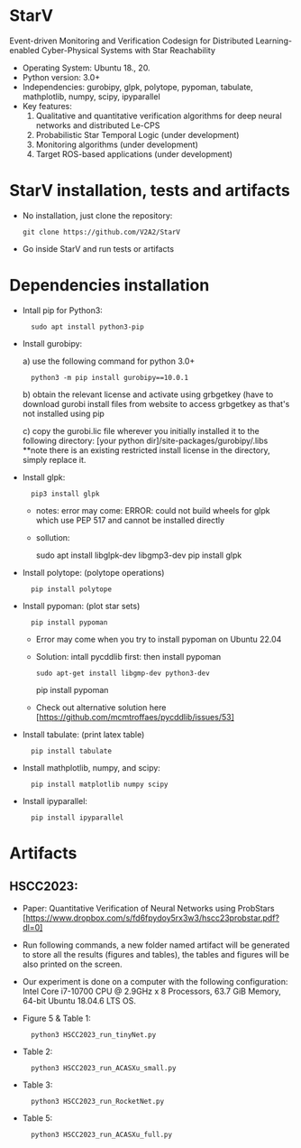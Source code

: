 # StarV
Event-driven Monitoring and Verification Codesign for Distributed Learning-enabled Cyber-Physical Systems with Star Reachability
 - Operating System: Ubuntu 18., 20.
 - Python version: 3.0+
 - Independencies: gurobipy, glpk, polytope, pypoman, tabulate, mathplotlib, numpy, scipy, ipyparallel
 - Key features: 
    1) Qualitative and quantitative verification algorithms for deep neural networks and distributed Le-CPS 
    2) Probabilistic Star Temporal Logic (under development)
    3) Monitoring algorithms (under development)
    4) Target ROS-based applications (under development)
 
 
# StarV installation, tests and artifacts

  - No installation, just clone the repository:
  
        git clone https://github.com/V2A2/StarV
        
  - Go inside StarV and run tests or artifacts
 
# Dependencies installation

- Intall pip for Python3:

        sudo apt install python3-pip
 
- Install gurobipy: 
  
    a) use the following command for python 3.0+
  
        python3 -m pip install gurobipy==10.0.1
    
    b) obtain the relevant license and activate using grbgetkey (have to download gurobi install files from website to access    grbgetkey as that's not installed using pip
    
    c) copy the gurobi.lic file wherever you initially installed it to the following directory: [your python dir]/site-packages/gurobipy/.libs **note there is an existing restricted install license in the directory, simply replace it.
    
- Install glpk: 
   
        pip3 install glpk
	
  * notes: error may come: ERROR: could not build wheels for glpk which use PEP 517 and cannot be installed directly
  * sollution:
  
	sudo apt install libglpk-dev libgmp3-dev
	pip install glpk
   
- Install polytope: (polytope operations)
        
        pip install polytope
   
- Install pypoman: (plot star sets) 
   
        pip install pypoman

  * Error may come when you try to install pypoman on Ubuntu 22.04
  * Solution: intall pycddlib first: then install pypoman
  
        sudo apt-get install libgmp-dev python3-dev
	pip install pypoman
	
  * Check out alternative solution here [https://github.com/mcmtroffaes/pycddlib/issues/53]
     
- Install tabulate: (print latex table)

        pip install tabulate
        
- Install mathplotlib, numpy, and scipy: 

        pip install matplotlib numpy scipy

- Install ipyparallel:

        pip install ipyparallel
        
        
        
# Artifacts 

## HSCC2023: 

- Paper: Quantitative Verification of Neural Networks using ProbStars [https://www.dropbox.com/s/fd6fpydoy5rx3w3/hscc23probstar.pdf?dl=0]

- Run following commands, a new folder named artifact will be generated to store all the results (figures and tables), the tables and figures will be also printed on the screen. 

- Our experiment is done on a computer with the following configuration: Intel Core i7-10700 CPU @ 2.9GHz x 8 Processors, 63.7 GiB Memory, 64-bit Ubuntu 18.04.6 LTS OS. 

- Figure 5 & Table 1:
   
        python3 HSCC2023_run_tinyNet.py
        
- Table 2: 

        python3 HSCC2023_run_ACASXu_small.py
        
- Table 3: 
      
        python3 HSCC2023_run_RocketNet.py
        
- Table 5:

        python3 HSCC2023_run_ACASXu_full.py
